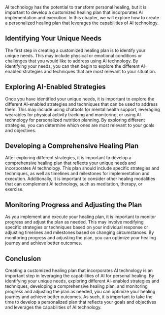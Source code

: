 

AI technology has the potential to transform personal healing, but it is important to develop a customized healing plan that incorporates AI implementation and execution. In this chapter, we will explore how to create a personalized healing plan that leverages the capabilities of AI technology.

Identifying Your Unique Needs
-----------------------------

The first step in creating a customized healing plan is to identify your unique needs. This may include physical or emotional conditions or challenges that you would like to address using AI technology. By identifying your needs, you can then begin to explore the different AI-enabled strategies and techniques that are most relevant to your situation.

Exploring AI-Enabled Strategies
-------------------------------

Once you have identified your unique needs, it is important to explore the different AI-enabled strategies and techniques that can be used to address them. This may include using chatbots for mental health support, leveraging wearables for physical activity tracking and monitoring, or using AI technology for personalized nutrition planning. By exploring different strategies, you can determine which ones are most relevant to your goals and objectives.

Developing a Comprehensive Healing Plan
---------------------------------------

After exploring different strategies, it is important to develop a comprehensive healing plan that reflects your unique needs and incorporates AI technology. This plan should include specific strategies and techniques, as well as timelines and milestones for implementation and execution. Additionally, it is important to consider other healing modalities that can complement AI technology, such as meditation, therapy, or exercise.

Monitoring Progress and Adjusting the Plan
------------------------------------------

As you implement and execute your healing plan, it is important to monitor progress and adjust the plan as needed. This may involve modifying specific strategies or techniques based on your individual response or adjusting timelines and milestones based on changing circumstances. By monitoring progress and adjusting the plan, you can optimize your healing journey and achieve better outcomes.

Conclusion
----------

Creating a customized healing plan that incorporates AI technology is an important step in leveraging the capabilities of AI for personal healing. By identifying your unique needs, exploring different AI-enabled strategies and techniques, developing a comprehensive healing plan, and monitoring progress and adjusting the plan as needed, you can optimize your healing journey and achieve better outcomes. As such, it is important to take the time to develop a personalized plan that reflects your goals and objectives and leverages the capabilities of AI technology.

